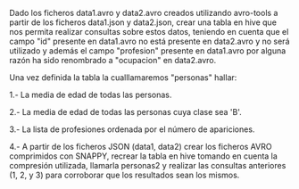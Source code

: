 Dado los ficheros data1.avro y data2.avro creados utilizando avro-tools a partir de los ficheros data1.json y data2.json, crear una tabla en hive que nos permita realizar consultas sobre estos datos, teniendo en cuenta que el campo "id" presente en data1.avro no está presente en data2.avro y no será utilizado y además el campo "profesion" presente en data1.avro por alguna razón ha sido renombrado a "ocupacion" en data2.avro.

Una vez definida la tabla la cualllamaremos "personas" hallar:

1.- La media de edad de todas las personas.

2.- La media de edad de todas las personas cuya clase sea 'B'.

3.- La lista de profesiones ordenada por el número de apariciones.

4.- A partir de los ficheros JSON (data1, data2) crear los ficheros AVRO comprimidos con SNAPPY, recrear la tabla en hive tomando en cuenta la compresión utilizada, llamarla personas2 y realizar las consultas anteriores (1, 2, y 3) para corroborar que los resultados sean los mismos. 

